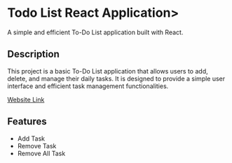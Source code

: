 <h1>Todo List React  Application></h1>
<p>A simple and efficient To-Do List application built with React.</p>

<h2>Description</h2>
<p>This project is a basic To-Do List application that allows users to add, delete, and manage their daily tasks. It is designed to provide a simple user interface and efficient task management functionalities.</p>
<a href="https://dainty-snickerdoodle-145b48.netlify.app">Website Link</a>
<h2>Features</h2>
<ul><li>Add Task</li>
<li>Remove Task</li>
<li>Remove All Task</li></ul>
